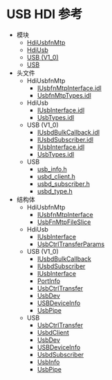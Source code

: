 # USB HDI 参考

- 模块
    - [HdiUsbfnMtp](_hdi_usbfn_mtp.md)
    - [HdiUsb](_hdi_usb.md)
    - [USB (V1_0)](_u_s_b_v10.md)
    - [USB](_u_s_b.md)
- 头文件
    - HdiUsbfnMtp
        - [IUsbfnMtpInterface.idl](_i_usbfn_mtp_interface_8idl.md)
        - [UsbfnMtpTypes.idl](_usbfn_mtp_types_8idl.md)
    - HdiUsb
        - [IUsbInterface.idl](_i_usb_interface_8idl_v11.md)
        - [UsbTypes.idl](_usb_types_8idl_v11.md)
    - USB (V1_0)
        - [IUsbdBulkCallback.idl](_i_usbd_bulk_callback_8idl_v10.md)
        - [IUsbdSubscriber.idl](_i_usbd_subscriber_8idl_v10.md)
        - [IUsbInterface.idl](_i_usb_interface_8idl_v10.md)
        - [UsbTypes.idl](_usb_types_8idl_v10.md)
    - USB
        - [usb_info.h](usb__info_8h.md)
        - [usbd_client.h](usbd__client_8h.md)
        - [usbd_subscriber.h](usbd__subscriber_8h.md)
        - [usbd_type.h](usbd__type_8h.md)
- 结构体
    - HdiUsbfnMtp
        - [IUsbfnMtpInterface](interface_i_usbfn_mtp_interface.md)
        - [UsbFnMtpFileSlice](_usb_fn_mtp_file_slice.md)
    - HdiUsb
        - [IUsbInterface](interface_i_usb_interface_v11.md)
        - [UsbCtrlTransferParams](_usb_ctrl_transfer_params_v11.md)
    - USB (V1_0)
        - [IUsbdBulkCallback](interface_i_usbd_bulk_callback_v10.md)
        - [IUsbdSubscriber](interface_i_usbd_subscriber_v10.md)
        - [IUsbInterface](interface_i_usb_interface_v10.md)
        - [PortInfo](_port_info_v10.md)
        - [UsbCtrlTransfer](_usb_ctrl_transfer_v10.md)
        - [UsbDev](_usb_dev_v10.md)
        - [USBDeviceInfo](_u_s_b_device_info_v10.md)
        - [UsbPipe](_usb_pipe_v10.md)
    - USB
        - [UsbCtrlTransfer](_o_h_o_s_1_1_u_s_b_1_1_usb_ctrl_transfer.md)
        - [UsbdClient](_o_h_o_s_1_1_u_s_b_1_1_usbd_client.md)
        - [UsbDev](_o_h_o_s_1_1_u_s_b_1_1_usb_dev.md)
        - [USBDeviceInfo](_o_h_o_s_1_1_u_s_b_1_1_u_s_b_device_info.md)
        - [UsbdSubscriber](_o_h_o_s_1_1_u_s_b_1_1_usbd_subscriber.md)
        - [UsbInfo](_o_h_o_s_1_1_u_s_b_1_1_usb_info.md)
        - [UsbPipe](_o_h_o_s_1_1_u_s_b_1_1_usb_pipe.md)
